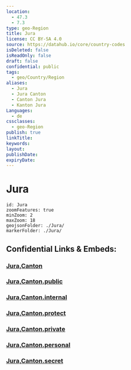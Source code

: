 ```yaml
---
location:
  - 47.3
  - 7.3
type: geo-Region
title: Jura
license: CC BY-SA 4.0
source: https://datahub.io/core/country-codes
isDeleted: false
isReadOnly: false
draft: false
confidential: public
tags:
  - geo/Country/Region
aliases:
  - Jura
  - Jura Canton
  - Canton Jura
  - Kanton Jura
Languages:
  - de
cssclasses:
  - geo-Region
publish: true
linkTitle:
keywords:
layout:
publishDate:
expiryDate:
---
```


# Jura

```leaflet
id: Jura
zoomFeatures: true 
minZoom: 2 
maxZoom: 18
geojsonFolder: ./Jura/
markerFolder: ./Jura/
```


## Confidential Links & Embeds: 

### [Jura,Canton](/_Standards/Earth/Continent/Europe/Europe~Central/Switzerland/Switzerland~Cantons/Jura,Canton.md) 

### [Jura,Canton.public](/_public/Earth/Continent/Europe/Europe~Central/Switzerland/Switzerland~Cantons/Jura,Canton.public.md) 

### [Jura,Canton.internal](/_internal/Earth/Continent/Europe/Europe~Central/Switzerland/Switzerland~Cantons/Jura,Canton.internal.md) 

### [Jura,Canton.protect](/_protect/Earth/Continent/Europe/Europe~Central/Switzerland/Switzerland~Cantons/Jura,Canton.protect.md) 

### [Jura,Canton.private](/_private/Earth/Continent/Europe/Europe~Central/Switzerland/Switzerland~Cantons/Jura,Canton.private.md) 

### [Jura,Canton.personal](/_personal/Earth/Continent/Europe/Europe~Central/Switzerland/Switzerland~Cantons/Jura,Canton.personal.md) 

### [Jura,Canton.secret](/_secret/Earth/Continent/Europe/Europe~Central/Switzerland/Switzerland~Cantons/Jura,Canton.secret.md)

